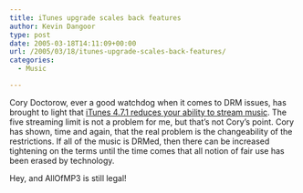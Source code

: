 ```yaml
---
title: iTunes upgrade scales back features
author: Kevin Dangoor
type: post
date: 2005-03-18T14:11:09+00:00
url: /2005/03/18/itunes-upgrade-scales-back-features/
categories:
  - Music

---
```

Cory Doctorow, ever a good watchdog when it comes to DRM issues, has brought to light that [iTunes 4.7.1 reduces your ability to stream music][1]. The five streaming limit is not a problem for me, but that&#8217;s not Cory&#8217;s point. Cory has shown, time and again, that the real problem is the changeability of the restrictions. If all of the music is DRMed, then there can be increased tightening on the terms until the time comes that all notion of fair use has been erased by technology.

Hey, and AllOfMP3 is still legal!

 [1]: http://www.boingboing.net/2005/03/16/apple_steals_itunes_.html "Boing Boing: Apple steals iTunes customers' paid-for rights to stream"
